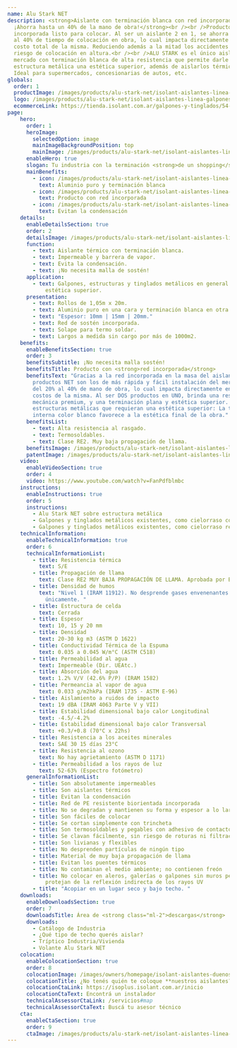 ```yaml
---
name: Alu Stark NET
description: <strong>Aislante con terminación blanca con red incorporada.
  ¡Ahorra hasta un 40% de la mano de obra!</strong><br /><br />Producto con red
  incorporada listo para colocar. Al ser un aislante 2 en 1, se ahorra del 20%
  al 40% de tiempo de colocación en obra, lo cual impacta directamente en el
  costo total de la misma. Reduciendo además a la mitad los accidentes por
  riesgo de colocación en altura.<br /><br />ALU STARK es el único aislante del
  mercado con terminación blanca de alta resistencia que permite darle a tu
  estructura metálica una estética superior, además de aislarlos térmicamente.
  Ideal para supermercados, concesionarias de autos, etc.
globals:
  order: 1
  productImage: /images/products/alu-stark-net/isolant-aislantes-linea-galpones-y-tinglados-alu-stark-net-producto-rollo.png
  logo: /images/products/alu-stark-net/isolant-aislantes-linea-galpones-y-tinglados-alu-stark-net-logo.png
  ecommerceLink: https://tienda.isolant.com.ar/galpones-y-tinglados/54-alu-stark-10-net.html
page:
    hero:
      order: 1
      heroImage:
        selectedOption: image
        mainImageBackgroundPosition: top
        mainImage: /images/products/alu-stark-net/isolant-aislantes-linea-galpones-y-tinglados-alu-stark-net-imagen.jpg
      enableHero: true
      slogan: Tu industria con la terminación <strong>de un shopping</strong>
      mainBenefits:
        - icon: /images/products/alu-stark-net/isolant-aislantes-linea-galpones-y-tinglados-alu-stark-net-beneficio-2.svg
          text: Aluminio puro y terminación blanca
        - icon: /images/products/alu-stark-net/isolant-aislantes-linea-galpones-y-tinglados-alu-stark-net-beneficio-1.svg
          text: Producto con red incorporada
        - icon: /images/products/alu-stark-net/isolant-aislantes-linea-galpones-y-tinglados-alu-stark-net-beneficio-3.svg
          text: Evitan la condensación
    details:
      enableDetailsSection: true
      order: 2
      detailsImage: /images/products/alu-stark-net/isolant-aislantes-linea-galpones-y-tinglados-alu-stark-net-imagen-producto.jpg
      function:
        - text: Aislante térmico con terminación blanca.
        - text: Impermeable y barrera de vapor.
        - text: Evita la condensación.
        - text: ¡No necesita malla de sostén!
      application:
        - text: Galpones, estructuras y tinglados metálicos en general que necesiten una
            estética superior.
      presentation:
        - text: Rollos de 1,05m x 20m.
        - text: Aluminio puro en una cara y terminación blanca en otra.
        - text: "Espesor: 10mm | 15mm | 20mm."
        - text: Red de sostén incorporada.
        - text: Solape para termo soldar.
        - text: Largos a medida sin cargo por más de 1000m2.
    benefits:
      enableBenefitsSection: true
      order: 3
      benefitsSubtitle: ¡No necesita malla sostén!
      benefitsTitle: Producto con <strong>red incorporada</strong>
      benefitsText: "Gracias a la red incorporada en la masa del aislante, nuestros
        productos NET son los de más rápida y fácil instalación del mercado. Ahorran
        del 20% al 40% de mano de obra, lo cual impacta directamente en los tiempos y
        costos de la misma. Al ser DOS productos en UNO, brinda una resistencia
        mecánica premium, y una terminación plana y estética superior. Ideal para
        estructuras metálicas que requieran una estética superior: La terminación
        interna color blanco favorece a la estética final de la obra."
      benefitsList:
        - text: Alta resistencia al rasgado.
        - text: Termosoldables.
        - text: Clase RE2. Muy baja propagación de llama.
      benefitsImage: /images/products/alu-stark-net/isolant-aislantes-linea-galpones-y-tinglados-alu-stark-net-beneficio-exclusivo.jpg
      patentImage: /images/products/alu-stark-net/isolant-aislantes-linea-galpones-y-tinglados-alu-stark-net-patente.png
    video:
      enableVideoSection: true
      order: 4
      video: https://www.youtube.com/watch?v=FanPdfblmbc
    instructions:
      enableInstructions: true
      order: 5
      instructions:
        - Alu Stark NET sobre estructura metálica
        - Galpones y tinglados metálicos existentes, como cielorraso copiando la forma
        - Galpones y tinglados metálicos existentes, como cielorraso recto
    technicalInformation:
      enableTechnicalInformation: true
      order: 6
      technicalInformationList:
        - title: Resistencia térmica
          text: S/E
        - title: Propagación de llama
          text: Clase RE2 MUY BAJA PROPAGACIÓN DE LLAMA. Aprobada por Bomberos Argentina.
        - title: Densidad de humos
          text: "Nivel 1 (IRAM 11912). No desprende gases envenenantes. CO2 + H20 + calor
            únicamente. "
        - title: Estructura de celda
          text: Cerrada
        - title: Espesor
          text: 10, 15 y 20 mm
        - title: Densidad
          text: 20-30 kg m3 (ASTM D 1622)
        - title: Conductividad Térmica de la Espuma
          text: 0.035 a 0.045 W/m°C (ASTM C518)
        - title: Permeabilidad al agua
          text: Impermeable (Dir. UEAtc.)
        - title: Absorción del agua
          text: 1.2% V/V (42.6% P/P) (IRAM 1582)
        - title: Permeancia al vapor de agua
          text: 0.033 g/m2hkPa (IRAM 1735 - ASTM E-96)
        - title: Aislamiento a ruidos de impacto
          text: 19 dBA (IRAM 4063 Parte V y VII)
        - title: Estabilidad dimensional bajo calor Longitudinal
          text: -4.5/-4.2%
        - title: Estabilidad dimensional bajo calor Transversal
          text: +0.3/+0.8 (70°C x 22hs)
        - title: Resistencia a los aceites minerales
          text: SAE 30 15 días 23°C
        - title: Resistencia al ozono
          text: No hay agrietamiento (ASTM D 1171)
        - title: Permeabilidad a los rayos de luz
          text: 52-63% (Espectro fotómetro)
      generalInformationList:
        - title: Son absolutamente impermeables
        - title: Son aislantes térmicos
        - title: Evitan la condensación
        - title: Red de PE resistente biorientada incorporada
        - title: No se degradan y mantienen su forma y espesor a lo largo del tiempo
        - title: Son fáciles de colocar
        - title: Se cortan simplemente con trincheta
        - title: Son termosoldables y pegables con adhesivo de contacto
        - title: Se clavan fácilmente, sin riesgo de roturas ni filtraciones
        - title: Son livianas y flexibles
        - title: No desprenden partículas de ningún tipo
        - title: Material de muy baja propagación de llama
        - title: Evitan los puentes térmicos
        - title: No contaminan el medio ambiente; no contienen freón
        - title: No colocar en aleros, galerías o galpones sin muros perimetrales que
            protejan de la reflexión indirecta de los rayos UV
        - title: "Acopiar en un lugar seco y bajo techo. "
    downloads:
      enableDownloadsSection: true
      order: 7
      downloadsTitle: Área de <strong class="ml-2">descargas</strong>
      downloads:
        - Catálogo de Industria
        - ¿Qué tipo de techo querés aislar?
        - Tríptico Industria/Vivienda
        - Volante Alu Stark NET
    colocation:
      enableColocationSection: true
      order: 8
      colocationImage: /images/owners/homepage/isolant-aislantes-duenos-e-inquilinos-isoplus-colocation.jpg
      colocationTitle: ¿No tenés quién te coloque **nuestros aislantes?**
      colocationCtaLink: https://isoplus.isolant.com.ar/inicio
      colocationCtaText: Encontrá un instalador
      technicalAssessorCtaLink: /servicios#map
      technicalAssessorCtaText: Buscá tu asesor técnico
    cta:
      enableCtaSection: true
      order: 9
      ctaImage: /images/products/alu-stark-net/isolant-aislantes-linea-galpones-y-tinglados-alu-stark-net-imagen-cta.jpg
---
```

